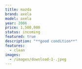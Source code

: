 ```yaml
---
title: mazda
brand: axela
model: axela
year: 2006
price: 1,500,000
status: incoming
featured: true
description: "**good condition**"
features:
  - clean
images:
  - /images/download-1-.jpeg
---
```

